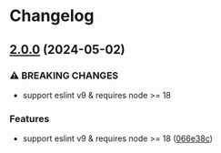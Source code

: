 # Changelog

## [2.0.0](https://github.com/aladdin-add/eslint-plugin/compare/eslint-plugin-autofix-v1.1.0...eslint-plugin-autofix-v2.0.0) (2024-05-02)


### ⚠ BREAKING CHANGES

* support eslint v9 & requires node >= 18

### Features

* support eslint v9 & requires node &gt;= 18 ([066e38c](https://github.com/aladdin-add/eslint-plugin/commit/066e38c866771b25fa3f09df69c71d603390e20e))

